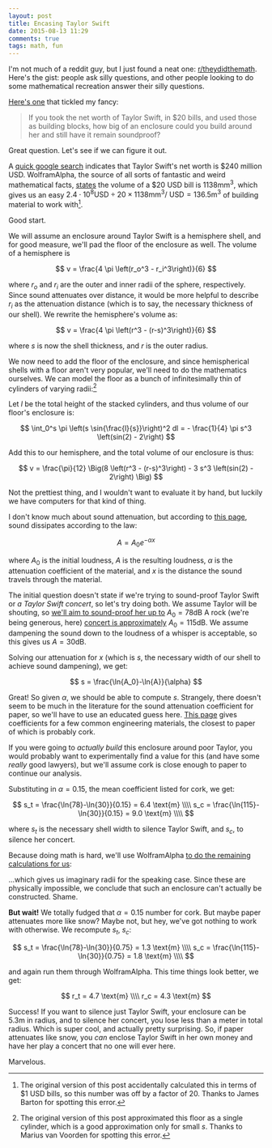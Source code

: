 ```yaml
---
layout: post
title: Encasing Taylor Swift
date: 2015-08-13 11:29
comments: true
tags: math, fun
---
```


I'm not much of a reddit guy, but I just found a neat one:
[r/theydidthemath][math]. Here's the gist: people ask silly questions, and other
people looking to do some mathematical recreation answer their silly questions.

[math]: https://www.reddit.com/r/theydidthemath/

[Here's one][taylor] that tickled my fancy:

[taylor]: https://www.reddit.com/r/theydidthemath/comments/3gsos3/request_if_you_took_the_net_worth_of_taylor_swift/

> If you took the net worth of Taylor Swift, in &#36;20 bills, and used those as
> building blocks, how big of an enclosure could you build around her and still
> have it remain soundproof?

Great question. Let's see if we can figure it out.

A [quick google search][netwo] indicates that Taylor Swift's net worth is
&#36;240 million USD. WolframAlpha, the source of all sorts of fantastic and
weird mathematical facts, [states][bill] the volume of a &#36;20 USD bill is
$1138 \text{mm}^3$, which gives us an easy $2.4\cdot 10^8 \text{USD} \div 20
\times 1138 \text{mm}^3\text{/ USD} = 136.5 \text{m}^3$ of building material to
work with[^1].

[^1]: The original version of this post accidentally calculated this in terms of
&#36;1 USD bills, so this number was off by a factor of $20$. Thanks to James
Barton for spotting this error.

[netwo]: https://www.google.com/search?q=net%20worth%20of%20taylor%20swift
[bill]: http://www.wolframalpha.com/input/?i=volume+of+a+%2420+USD+bill

Good start.

We will assume an enclosure around Taylor Swift is a hemisphere shell, and for
good measure, we'll pad the floor of the enclosure as well. The volume of a
hemisphere is

$$
v = \frac{4 \pi \left(r_o^3 - r_i^3\right)}{6}
$$

where $r_o$ and $r_i$ are the outer and inner radii of the sphere, respectively.
Since sound attenuates over distance, it would be more helpful to describe $r_i$
as the attenuation distance (which is to say, the necessary thickness of our
shell). We rewrite the hemisphere's volume as:

$$
v = \frac{4 \pi \left(r^3 - (r-s)^3\right)}{6}
$$

where $s$ is now the shell thickness, and $r$ is the outer radius.

We now need to add the floor of the enclosure, and since hemispherical shells
with a floor aren't very popular, we'll need to do the mathematics ourselves. We
can model the floor as a bunch of infinitesimally thin of cylinders of varying
radii:[^2]

[^2]: The original version of this post approximated this floor as a single
cylinder, which is a good approximation only for small $s$. Thanks to Marius van
Voorden for spotting this error.

Let $l$ be the total height of the stacked cylinders, and thus volume of our
floor's enclosure is:

$$
\int_0^s \pi \left(s \sin{\frac{l}{s}}\right)^2 dl = - \frac{1}{4} \pi s^3
\left(sin(2) - 2\right)
$$

Add this to our hemisphere, and the total volume of our enclosure is thus:


$$
v = \frac{\pi}{12} \Big(8 \left(r^3 - (r-s)^3\right) - 3  s^3
\left(sin(2) - 2\right) \Big)
$$

Not the prettiest thing, and I wouldn't want to evaluate it by hand, but luckily
we have computers for that kind of thing.

I don't know much about sound attenuation, but according to [this page][atten],
sound dissipates according to the law:

[atten]: https://www.nde-ed.org/EducationResources/CommunityCollege/Ultrasonics/Physics/attenuation.htm

$$
A = A_0 e^{-\alpha x}
$$

where $A_0$ is the initial loudness, $A$ is the resulting loudness,  $\alpha$ is
the attenuation coefficient of the material, and $x$ is the distance the
sound travels through the material.

The initial question doesn't state if we're trying to sound-proof Taylor Swift
or *a Taylor Swift concert*, so let's try doing both. We assume Taylor will be
shouting, so [we'll aim to sound-proof her up to][loudn2] $A_0 = 78 \text{dB}$ A
rock (we're being generous, here) [concert is approximately][loudn] $A_0 = 115
\text{dB}$. We assume dampening the sound down to the loudness of a whisper is
acceptable, so this gives us $A = 30 \text{dB}$.

[loudn]: http://www.gcaudio.com/resources/howtos/loudness.html
[loudn2]: http://www.engineeringtoolbox.com/voice-level-d_938.html

Solving our attenuation for $x$ (which is $s$, the necessary width of our shell
to achieve sound dampening), we get:

$$
s = \frac{\ln{A_0}-\ln{A}}{\alpha}
$$

Great! So given $\alpha$, we should be able to compute $s$. Strangely, there
doesn't seem to be much in the literature for the sound attenuation coefficient
for paper, so we'll have to use an educated guess here. [This page][coeff] gives
coefficients for a few common engineering materials, the closest to paper of
which is probably cork.

[coeff]: http://www.engineeringtoolbox.com/accoustic-sound-absorption-d_68.html

If you were going to *actually build* this enclosure around poor Taylor, you
would probably want to experimentally find a value for this (and have some
*really* good lawyers), but we'll assume
cork is close enough to paper to continue our analysis.

Substituting in $\alpha = 0.15$, the mean coefficient listed for cork, we get:

$$
s_t = \frac{\ln{78}-\ln{30}}{0.15} = 6.4 \text{m}  \\\\
s_c = \frac{\ln{115}-\ln{30}}{0.15} = 9.0 \text{m} \\\\
$$

where $s_t$ is the necessary shell width to silence Taylor Swift, and $s_c$, to
silence her concert.

Because doing math is hard, we'll use WolframAlpha [to do the remaining
calculations for us][answer]:

[answer]: http://www.wolframalpha.com/input/?i=solve+%28136.5+%3D+%5Cfrac%7B%5Cpi%7D%7B12%7D+%5CBig%288+%5Cleft%28r%5E3+-+%28r-s%29%5E3%5Cright%29+-+3++s%5E3+%5Cleft%28sin%282%29+-+2%5Cright%29+%5CBig%29+with+s+%3D+6.4%29+for+r

...which gives us imaginary radii for the speaking case. Since these are
physically impossible, we conclude that such an enclosure can't actually
be constructed. Shame.

**But wait!** We totally fudged that $\alpha = 0.15$ number for cork. But maybe
paper attenuates more like snow? Maybe not, but hey, we've got nothing to work
with otherwise. We recompute $s_t$, $s_c$:

$$
s_t = \frac{\ln{78}-\ln{30}}{0.75} = 1.3 \text{m}  \\\\
s_c = \frac{\ln{115}-\ln{30}}{0.75} = 1.8 \text{m} \\\\
$$

and again run them through WolframAlpha. This time things look better, we get:

$$
r_t = 4.7 \text{m} \\\\
r_c = 4.3 \text{m}
$$

Success! If you want to silence just Taylor Swift, your enclosure can be $5.3
\text{m}$ in radius, and to silence her concert, you lose less than a meter in
total radius. Which is super cool, and actually pretty surprising. So, if paper
attenuates like snow, you *can* enclose Taylor Swift in her own money and have
her play a concert that no one will ever here.

Marvelous.

